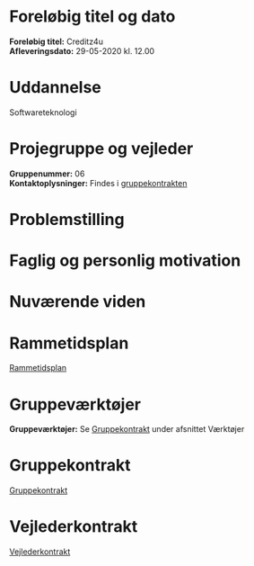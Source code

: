 # Foreløbig titel og dato
**Foreløbig titel:** Creditz4u  
**Afleveringsdato:** 29-05-2020 kl. 12.00 

# Uddannelse
Softwareteknologi

# Projegruppe og vejleder
**Gruppenummer:** 06  
**Kontaktoplysninger:** Findes i [gruppekontrakten](gruppekontrakt.md)

# Problemstilling


# Faglig og personlig motivation


# Nuværende viden


# Rammetidsplan
[Rammetidsplan](https://docs.google.com/document/d/1GcyBqYznrnS67T8T1zZoPxFWeUDLLc6jlVvnFreY6GU/edit)

# Gruppeværktøjer
**Gruppeværktøjer:** Se [Gruppekontrakt](gruppekontrakt.md) under afsnittet Værktøjer

# Gruppekontrakt
[Gruppekontrakt](gruppekontrakt.md)

# Vejlederkontrakt
[Vejlederkontrakt](Vejlederkontrakt.md)

